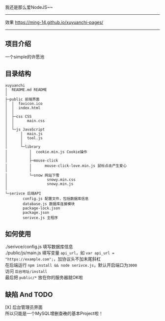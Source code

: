 我还是那么爱NodeJS~~

---
效果 <https://ming-14.github.io/xuyuanchi-pages/>

---
## 项目介绍
一个simple的许愿池

## 目录结构
```
xuyuanchi
│  README.md README
│
├─public 前端界面
│  │  favicon.ico
│  │  index.html
│  │
│  ├─css CSS
│  │      main.css
│  │
│  └─js JavaScript
│      │  main.js
│      │  tool.js
│      │
│      └─library
│          │  cookie.min.js Cookie操作
│          │
│          ├─mouse-click
│          │      mouse-click-love.min.js 鼠标点击产生爱心
│          │
│          └─snow 网站下雪
│                  snowy.min.css
│                  snowy.min.js
│
└─serivce 后端API
        config.js 配置文件，包括数据库信息
        database.js 数据库连接模块
        package-lock.json 
        package.json
        serivce.js 主程序
```

## 如何使用
./serivce/config.js 填写数据库信息  
./public/js/main.js 填写变量 `api_url`，如 `var api_url = "https://example.com";`，加协议头不加末尾斜杠  
在后端运行 `npm install && node serivce.js`，默认开启端口为`3000`  
访问 `后台地址/install`  
最后把 `public/*` 放在你的服务器就OK啦

## 缺陷 And TODO
[X] 后台管理员界面  
所以只能是一个MySQL增删查~~改~~的基本Project啦！